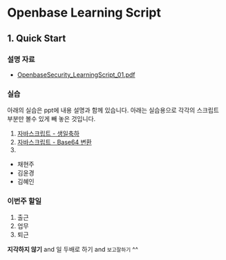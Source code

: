 # Openbase Learning Script
## 1. Quick Start
### 설명 자료
* [OpenbaseSecurity_LearningScript_01.pdf](./01/OpenbaseSecurity_LearningScript_01.pdf)

### 실습
아래의 실습은 ppt에 내용 설명과 함께 있습니다. 
아래는 실습용으로 각각의 스크립트 부분만 볼수 있게 빼 놓은 것입니다.
1. [자바스크립트 - 생일축하](./01/exercise01.md)
2. [자바스크립트 - Base64 변환](./01/exercise02.md)
3. [](./01/exercise03.md)

- 채현주
- 김윤경
- 김혜인

### 이번주 할일

1. 출근
2. 업무
3. 퇴근

**지각하지 않기** and 일 두배로 하기 and `보고잘하기` ^^
